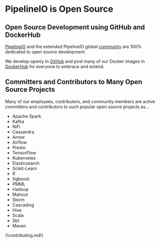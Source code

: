 # PipelineIO is Open Source

## Open Source Development using GitHub and DockerHub
[PipelineIO](https://github.com/fluxcapacitor/pipeline) and the extended PipelineIO global [community](https://github.com/fluxcapacitor/pipeline/stargazers) are 100% dedicated to open source development.  

We develop openly in [GitHub](https://github.com/fluxcapacitor/pipeline) and post many of our Docker images in [DockerHub](https://hub.docker.com/r/fluxcapacitor) for everyone to embrace and extend.

## Committers and Contributors to Many Open Source Projects
Many of our employees, contributors, and community members are active committers and contributors to such popular open source projects as...

* Apache Spark
* Kafka
* NiFi
* Cassandra
* Arrow
* Airflow
* Presto
* TensorFlow
* Kubernetes
* Elasticsearch
* Scikit-Learn
* R
* Xgboost
* PMML
* Hadoop
* Mahout
* Storm
* Cascading
* Hive
* Scala
* Sbt
* Maven

{!contributing.md!}
